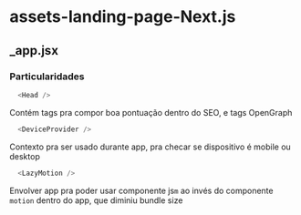 # assets-landing-page-Next.js

## _app.jsx

### Particularidades
```js
  <Head />
```
Contém tags pra compor boa pontuação dentro do SEO, e tags OpenGraph

```js
  <DeviceProvider />
```
Contexto pra ser usado durante app, pra checar se dispositivo é mobile ou desktop

```js
  <LazyMotion />
```
Envolver app pra poder usar componente js`m` ao invés do componente `motion` dentro do app, que diminiu bundle size
